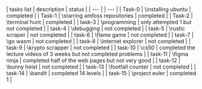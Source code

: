 | tasks list |   description                  |  status                                                               |
| ---        |                                | ---                                                                   |
| Task-0     |  \installing ubuntu            |  completed                                                            |
| Task-1     |  \starring amfoss repositories |  completed                                                            |
| Task-2     |  \terminal hunt                |  completed                                                            |
| task-3     |  \programming                  |  only attempted 1 but not completed                                   |
| task-4     |  \debugging                    |  not completed                                                        |
| task-5     |  \rustic scraper               |  not completed                                                        |
| task-6     |  \flame game                   |  not completed                                                        |
| task-7     |  \go wasm                      |  not completed                                                        |
| task-8     |  \internet explorer            |  not completed                                                        |
| task-9     |  \krypto scrapper              |  not completed                                                        |
| task-10    |  \cs50                         |  completed the lecture videos of 3 weeks but not completed problems   |
| task-11    |  \figma ninja                  |  completed half of the web pages but not very good                    |
| task-12    |  \bunny heist                  |  not completed                                                        |
| task-13    |  \footfall counter             |  not completed                                                        |
| task-14    |  \bandit                       |  completed 14 levels                                                  |
| task-15    |  \project euler                |  completed 1                                                          |
